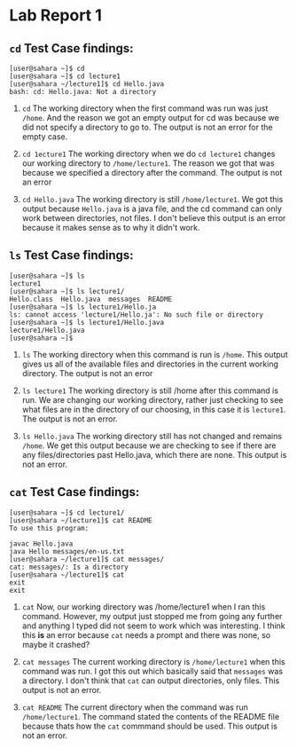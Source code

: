 # **Lab Report 1**

## `cd` Test Case findings:
```
[user@sahara ~]$ cd
[user@sahara ~]$ cd lecture1
[user@sahara ~/lecture1]$ cd Hello.java 
bash: cd: Hello.java: Not a directory
```
1. `cd` The working directory when the first command was run was just `/home`.
And the reason we got an empty output for cd was because we did not specify a directory to go to.
The output is not an error for the empty case.

2. `cd 1ecture1`
The working directory when we do `cd lecture1` changes our working directory to `/home/lecture1`.
The reason we got that was because we specified a directory after the command.
The output is not an error

3. `cd Hello.java`
The working directory is still `/home/lecture1`.
We got this output because `Hello.java` is a java file, and the cd command can only work between directories, not files.
I don't believe this output is an error because it makes sense as to why it didn't work.

## `ls` Test Case findings:
```
[user@sahara ~]$ ls
lecture1
[user@sahara ~]$ ls lecture1/
Hello.class  Hello.java  messages  README
[user@sahara ~]$ ls lecture1/Hello.ja
ls: cannot access 'lecture1/Hello.ja': No such file or directory
[user@sahara ~]$ ls lecture1/Hello.java 
lecture1/Hello.java
[user@sahara ~]$
```
1. `ls`
The working directory when this command is run is `/home`.
This output gives us all of the available files and directories in the current working directory.
The output is not an error

2. `ls lecture1`
The working directory is still /home after this command is run. 
We are changing our working directory, rather just checking to see what files are in the directory of our choosing,
in this case it is `lecture1`.
The output is not an error.

3. `ls Hello.java`
The working directory still has not changed and remains `/home`.
We get this output because we are checking to see if there are any files/directories past Hello.java, which there are none.
This output is not an error.

## `cat` Test Case findings:
```
[user@sahara ~]$ cd lecture1/
[user@sahara ~/lecture1]$ cat README 
To use this program:

javac Hello.java
java Hello messages/en-us.txt
[user@sahara ~/lecture1]$ cat messages/
cat: messages/: Is a directory
[user@sahara ~/lecture1]$ cat
exit
exit
```
1. `cat`
Now, our working directory was /home/lecture1 when I ran this command.
However, my output just stopped me from going any further and anything I typed did not seem to work which was interesting.
I think this **is** an error because `cat` needs a prompt and there was none, so maybe it crashed?

2. `cat messages`
The current working directory is `/home/lecture1` when this command was run.
I got this out which basically said that `messages` was a directory. I don't think that `cat` can output directories, only files.
This output is not an error.

3. `cat README`
The current directory when the command was run `/home/lecture1`.
The command stated the contents of the README file because thats how the `cat` commmand should be used.
This output is not an error.
